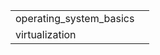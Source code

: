 
|                         |     |
| ----------------------- | --- |
| operating_system_basics |     |
| virtualization          |     |
